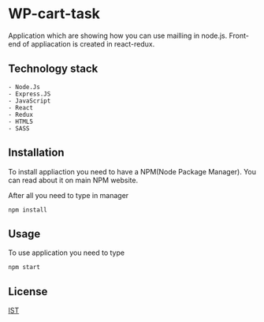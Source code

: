 ﻿# WP-cart-task

Application which are showing how you can use mailling in node.js.
Front-end of appliacation is created in react-redux.

## Technology stack
    - Node.Js
    - Express.JS
    - JavaScript
    - React
    - Redux
    - HTML5
    - SASS

## Installation
To install appliaction you need to have a NPM(Node Package Manager). You can read about it on main NPM website.

After all you need to type in manager

```GIT
npm install
```

## Usage
To use application you need to type

```GIT
npm start
```

## License
[IST](https://choosealicense.com/licenses/ist/)